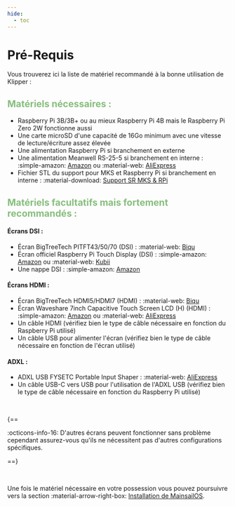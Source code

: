 ```yaml
---
hide:
  - toc
---
```


# Pré-Requis

Vous trouverez ici la liste de matériel recommandé à la bonne utilisation de Klipper :


<h2 style="color:#86be7c"><b>Matériels nécessaires :</b></h2>

- Raspberry Pi 3B/3B+ ou au mieux Raspberry Pi 4B mais le Raspberry Pi Zero 2W fonctionne aussi
- Une carte microSD d'une capacité de 16Go minimum avec une vitesse de lecture/écriture assez élevée
- Une alimentation Raspberry Pi si branchement en externe
- Une alimentation Meanwell RS-25-5 si branchement en interne : :simple-amazon: <a href="https://www.amazon.fr/LED-Alimentation-25W-MeanWell-RS-25-5/dp/B00MWQDAMU/" target="_blank">Amazon</a> ou :material-web: <a href="https://fr.aliexpress.com/item/4000383454624.html" target="_blank">AliExpress</a>
- Fichier STL du support pour MKS et Raspberry Pi si branchement en interne : :material-download: <a href="https://github.com/Guilouz/Klipper-Flsun-Super-Racer/raw/main/Downloads/Support_SR_MKS_&_RPi_by_Guilouz.rar" target="_blank">Support SR MKS & RPi</a>

<h2 style="color:#86be7c"><b>Matériels facultatifs mais fortement recommandés :</b></h2>

#### Écrans DSI :

- Écran BigTreeTech PITFT43/50/70 (DSI) : :material-web: <a href="https://biqu.equipment/collections/lcd/products/bigtreetech-pi-tft43-v2-0-screen-board?variant=39337700786274" target="_blank">Biqu</a>
- Écran officiel Raspberry Pi Touch Display (DSI) : :simple-amazon: <a href="https://www.amazon.fr/Raspberry-PI-LCD-inch-Ecran/dp/B076K9NCKH/" target="_blank">Amazon</a> ou :material-web: <a href="https://www.kubii.fr/ecrans-afficheurs/1131-ecran-tactile-officiel-7-800x480-kubii-5056070923850.html" target="_blank">Kubii</a>
- Une nappe DSI : :simple-amazon: <a href="https://www.amazon.fr/GeeekPi-Raspberry-Camera-c%C3%A2ble-15-broches/dp/B07DKB4M1H" target="_blank">Amazon</a>

#### Écrans HDMI :

- Écran BigTreeTech HDMI5/HDMI7 (HDMI) : :material-web: <a href="https://biqu.equipment/collections/lcd/products/bigtreetech-hdmi5-v1-0-hdmi7-v1-0?sscid=11k7_fombr&" target="_blank">Biqu</a>
- Écran Waveshare 7inch Capacitive Touch Screen LCD (H) (HDMI) : :simple-amazon: <a href="https://www.amazon.fr/7inch-HDMI-LCD-Resolution-Capacitive/dp/B07CPBCZHB" target="_blank">Amazon</a> ou :material-web: <a href="https://fr.aliexpress.com/item/32866540293.html" target="_blank">AliExpress</a>
- Un câble HDMI (vérifiez bien le type de câble nécessaire en fonction du Raspberry Pi utilisé)
- Un câble USB pour alimenter l'écran (vérifiez bien le type de câble nécessaire en fonction de l'écran utilisé)

#### ADXL :

- ADXL USB FYSETC Portable Input Shaper : :material-web: <a href="https://fr.aliexpress.com/item/1005004557777368.html" target="_blank">AliExpress</a>
- Un câble USB-C vers USB pour l'utilisation de l'ADXL USB (vérifiez bien le type de câble nécessaire en fonction du Raspberry Pi utilisé)

<br />

{==

:octicons-info-16: D'autres écrans peuvent fonctionner sans problème cependant assurez-vous qu'ils ne nécessitent pas d'autres configurations spécifiques.

==}

<br />

Une fois le matériel nécessaire en votre possession vous pouvez poursuivre vers la section :material-arrow-right-box: [Installation de MainsailOS](mainsailos.md).
